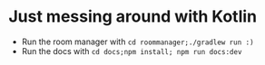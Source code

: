 # Just messing around with Kotlin
- Run the room manager with `cd roommanager;./gradlew run :) `
- Run the docs with `cd docs;npm install; npm run docs:dev`